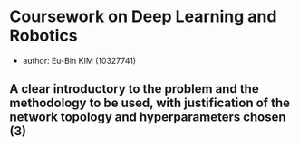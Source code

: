 # Coursework on Deep Learning and Robotics
- author: Eu-Bin KIM (10327741)


## A clear introductory to the problem and the methodology to be used, with justification of the network topology and hyperparameters chosen (3)


## 